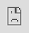 ```yaml
---
layout: post
author: thomas
title: The Magic setup process
og_image: "https://raw.githubusercontent.com/polterguy/polterguy.github.io/master/images/setup-explained.jpg"
---
```


When you first start Magic you will have to configure it. Before I guide you through this process though,
please realise that Magic's frontend dashboard was created to be able to manage _multiple_ backends.
This is the reason it asks you for a _"Backend"_ as you start it. If you're using the source code
ZIP download of Magic, you should provide the following in the backend textbox.

```
http://localhost:5000
```

If you use the docker images you should provide the following.

```
http://localhost:4444
```

If you have installed Magic on a VPS, you need to provide the backend primary URL to your backend,
whatever that is. Then you need to login to your Magic dashboard. Before Magic has configured a database,
and applied a JWT authentication secret, your username and password is `root`/`root`. However, Magic will
ask you to change this immediately after having logged in. Standard values for logging into your backend
using the source code ZIP download can be found below. If you're using docker exchange the URL
to `http://localhost:4444`.

![Default login](https://raw.githubusercontent.com/polterguy/polterguy.github.io/master/images/setup-explained.jpg)

The way Magic determines whether or not to allow you to login with your default credentials or not, is by
checking your `magic:auth:secret` configuration value. You can find this value your backend's _"files/config/appsettings.json"_
configuration file. Its default value looks like the following.

![Default configuration settings](https://raw.githubusercontent.com/polterguy/polterguy.github.io/master/images/default-auth.jpg)

The important parts here is the _"THIS-IS-NOT-A-GOOD-SECRET-PLEASE-CHANGE-IT"_ part. As Magic logs
you in as a _"root_", it will check this configuration value, and if it finds the above value for
your auth secret, it will guide you through setting up Magic. After you have successfully pointed
Magic to a database, the above value will change to something such as follows.

```
REfmCj8ZlzgtXV3BMG3hPrciAghlBzUQhIRPtPqKl9BAYvvB6hKpXbucDhyldVOiMtZuU815SMlYcueOYmSyIQT7nggsY
```

The idea being that this becomes your JWT secret, providing you with security, allowing Magic to
generate JWT tokens that cannot be reproduced by an adversary. At this point you can no longer
use _"root"_ as your root user's password, but you have to provide whatever password you chose
as you configured your database. Below is a screenshot (light theme) of how Magic will look
like after you've logged into it for the first time.

![Setup database](https://raw.githubusercontent.com/polterguy/polterguy.github.io/master/images/og-setup-database.jpg)

Whatever you type in the above password field becomes your root user's password. Notice, this
user have _full access_ to everything in Magic, and you should provide a highly secure password here.

When you click _"Next"_ in the above screen, Magic will create a magic database for you, insert a new
root user into it, with the password you provided, and lead you to the next setup screen. When Magic
is done with the above step it will ask you to _"crudify"_ your Magic database. This implies creating
HTTP endpoints wrapping your newly created magic database. This typically resembles the following.

![Crudify magic database](https://raw.githubusercontent.com/polterguy/polterguy.github.io/master/images/og-setup-crudify.jpg)

Click _"Next"_ in the above screen, at which point you're brought to the following.

![Create cryptography key pair](https://raw.githubusercontent.com/polterguy/polterguy.github.io/master/images/og-setup-crypto.jpg)

The above setup step will have Magic create a cryptography key pair for your Magic server. This cryptography
key is used a lot of places in Magic, and basically allows Magic to cryptographically secured communicate
with other servers, and/or clients. Notice, as you click the above _"Next"_ button Magic will need some time
to create your cryptography key pair. However, when it's done, your Magic server configuration process is done,
and you can optionally run the assumptions to verify everything is working as it should. Below is a YouTube
video illustrating the process. Notice, if you're not using Docker, you'll have to change the backend URL
I'm using in the video.

<div class="video">
<iframe width="560" height="315" style="position:absolute; top:0; left:0; width:100%; height:100%;" src="https://www.youtube.com/embed/wCOcch2r03A" frameborder="0" allow="accelerometer; autoplay; encrypted-media; gyroscope; picture-in-picture" allowfullscreen></iframe>
</div>


